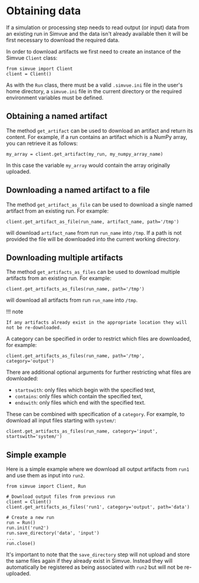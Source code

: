 # Obtaining data

If a simulation or processing step needs to read output (or input) data from an existing run in Simvue
and the data isn't already available then it will be first necessary to download the required data.

In order to download artifacts we first need to create an instance of the Simvue `Client` class:
```
from simvue import Client
client = Client()
```
As with the `Run` class, there must be a valid `.simvue.ini` file in the user's home directory, a `simvue.ini` file in
the current directory or the required environment variables must be defined.

## Obtaining a named artifact

The method `get_artifact` can be used to download an artifact and return its content. For example, if a run contains
an artifact which is a NumPy array, you can retrieve it as follows:
```
my_array = client.get_artifact(my_run, my_numpy_array_name)
```
In this case the variable `my_array` would contain the array originally uploaded.

## Downloading a named artifact to a file

The method `get_artifact_as_file` can be used to download a single named artifact from an existing run. For example:
```
client.get_artifact_as_file(run_name, artifact_name, path='/tmp')
```
will download `artifact_name` from run `run_name` into `/tmp`.
If a path is not provided the file will be downloaded into the current working directory.

## Downloading multiple artifacts

The method `get_artifacts_as_files` can be used to download multiple artifacts from an existing run. For example:
```
client.get_artifacts_as_files(run_name, path='/tmp')
```
will download all artifacts from run `run_name` into `/tmp`.

!!! note

    If any artifacts already exist in the appropriate location they will not be re-downloaded.

A category can be specified in order to restrict which files are
downloaded, for example:
```
client.get_artifacts_as_files(run_name, path='/tmp', category='output')
```
There are additional optional arguments for further restricting what files are downloaded:

* `startswith`: only files which begin with the specified text,
* `contains`: only files which contain the specified text,
* `endswith`: only files which end with the specified text.

These can be combined with specification of a `category`. For example, to download all input files starting with `system/`:
```
client.get_artifacts_as_files(run_name, category='input', startswith='system/')
```

## Simple example

Here is a simple example where we download all output artifacts from `run1` and use them as input into `run2`.
```
from simvue import Client, Run

# Download output files from previous run
client = Client()
client.get_artifacts_as_files('run1', category='output', path='data')

# Create a new run
run = Run()
run.init('run2')
run.save_directory('data', 'input')
...
run.close()
```
It's important to note that the `save_directory` step will not upload and store the same files again if they already exist in Simvue.
Instead they will automatically be registered as being associated with `run2` but will not be re-uploaded.
